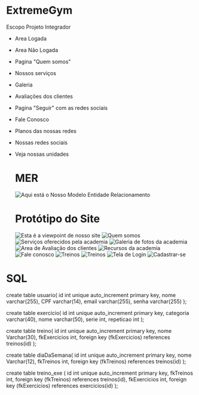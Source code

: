 # ExtremeGym

Escopo Projeto Integrador

- Area Logada
- Area Não Logada
- Pagina "Quem somos"
- Nossos serviços
- Galeria
- Avaliações dos clientes
- Pagina "Seguir" com as redes sociais
- Fale Conosco
- Planos das nossas redes
- Nossas redes sociais
- Veja nossas unidades

  # MER
  ![Aqui está o Nosso Modelo Entidade Relacionamento](ExtremeGym/Imagens/DiagramaDeUso.PNG)

  # Protótipo do Site

  ![Esta é a viewpoint de nosso site](ExtremeGym/Imagens/inicio.png)
  ![Quem somos](ExtremeGym/Imagens/QuemSomos.png)
  ![Serviços oferecidos pela academia](ExtremeGym/Imagens/Serviços.png)
  ![Galeria de fotos da academia](ExtremeGym/Imagens/Galeria.png)
  ![Area de Avaliação dos clientes](ExtremeGym/Imagens/Avaliações.png)
  ![Recursos da academia](ExtremeGym/Imagens/Recursos.png)
  ![Fale conosco](ExtremeGym/Imagens/FaleConosco.png)
  ![Treinos](ExtremeGym/Imagens/Treinos.1.jpg)
  ![Treinos](ExtremeGym/Imagens/Treinos.2.jpg)
  ![Tela de Login](ExtremeGym/Imagens/login.png)
  ![Cadastrar-se](ExtremeGym/Imagens/Cadastro.png)


# SQL
create table usuario(
	id int unique auto_increment primary key,
    nome varchar(255),
    CPF varchar(14),
    email varchar(255),
    senha varchar(255)
);

create table exercicio(
	id int unique auto_increment primary key,
    categoria varchar(40),
    nome varchar(50),
    serie int,
    repeticao int
);

create table treino(
	id int unique auto_increment primary key,
	nome Varchar(30),
    fkExercicios int,
		foreign key (fkExercicios) references treinos(id)
);

create table diaDaSemana(
	id int unique auto_increment primary key,
    nome Varchar(12),
    fkTreinos int,
		foreign key (fkTreinos) references treinos(id)
);

create table treino_exe (
	id int unique auto_increment primary key,
	fkTreinos int,
		foreign key (fkTreinos) references treinos(id),
    fkExercicios int,
		foreign key (fkExercicios) references exercicios(id)
);
